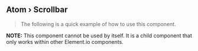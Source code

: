 Atom › Scrollbar
---

> The following is a quick example of how to use this component.

**NOTE:** This component cannot be used by itself.  It is a child component that only works within other Element.io components.

